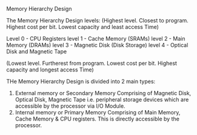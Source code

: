 Memory Hierarchy Design

The Memory Hierarchy Design levels:
(Highest level. Closest to program. Highest cost per bit. Lowest capacity and least access Time)

Level 0 - CPU Registers
level 1 - Cache Memory (SRAMs)
level 2 - Main Memory (DRAMs)
level 3 - Magnetic Disk (Disk Storage)
level 4 - Optical Disk and Magnetic Tape

(Lowest level. Furtherest from program. Lowest cost per bit. Highest capacity and longest access Time)

THe Memory Hierarchy Design is divided into 2 main types:
1. External memory or Secondary Memory
Comprising of Magnetic Disk, Optical Disk, Magnetic Tape i.e. peripheral storage devices which are accessible by the processor via I/O Module.
2. Internal memory or Primary Memory
Comprising of Main Memory, Cache Memory & CPU registers. This is directly accessible by the processor.

